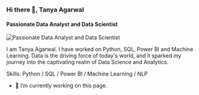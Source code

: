 ### Hi there 👋, Tanya Agarwal
#### Passionate Data Analyst and Data Scientist
![Passionate Data Analyst and Data Scientist](https://material.hkust-gz.edu.cn/wp-content/uploads/2023/05/banner-data-science-analytics-2x-scaled.jpg)

I am Tanya Agarwal. I have worked on Python, SQL, Power BI and Machine Learning. Data is the driving force of today's world, and it sparked my journey into the captivating realm of Data Science and Analytics.

Skills: Python / SQL / Power BI / Machine Learning / NLP

- 🔭 I’m currently working on this page. 




